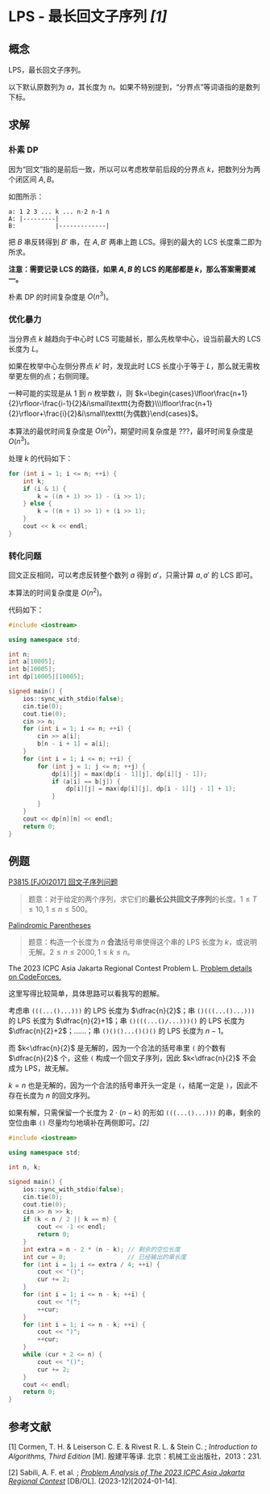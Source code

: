 # LPS - 最长回文子序列 _[1]_

## 概念

LPS，最长回文子序列。

以下默认原数列为 $a$，其长度为 $n$。如果不特别提到，“分界点”等词语指的是数列下标。

## 求解

### 朴素 DP

因为“回文”指的是前后一致，所以可以考虑枚举前后段的分界点 $k$，把数列分为两个闭区间 $A,B$。

如图所示：

```
a: 1 2 3 ... k ... n-2 n-1 n
A: |---------|
B:           |-------------|
```

把 $B$ 串反转得到 $B'$ 串，在 $A,B'$ 两串上跑 LCS。得到的最大的 LCS 长度乘二即为所求。

**注意：需要记录 LCS 的路径，如果 $A,B$ 的 LCS 的尾部都是 $k$，那么答案需要减一。**

朴素 DP 的时间复杂度是 $O(n^3)$。

### 优化暴力

当分界点 $k$ 越趋向于中心时 LCS 可能越长，那么先枚举中心，设当前最大的 LCS 长度为 $L$。

如果在枚举中心左侧分界点 $k'$ 时，发现此时 LCS 长度小于等于 $L$，那么就无需枚举更左侧的点；右侧同理。

一种可能的实现是从 $1$ 到 $n$ 枚举数 $i$，则 $k=\begin{cases}\lfloor\frac{n+1}{2}\rfloor-\frac{i-1}{2}&i\small\texttt{为奇数}\\\lfloor\frac{n+1}{2}\rfloor+\frac{i}{2}&i\small\texttt{为偶数}\end{cases}$。

本算法的最优时间复杂度是 $O(n^2)$，期望时间复杂度是 $???$，最坏时间复杂度是 $O(n^3)$。

处理 $k$ 的代码如下：

```cpp
for (int i = 1; i <= n; ++i) {
    int k;
    if (i & 1) {
        k = ((n + 1) >> 1) - (i >> 1);
    } else {
        k = ((n + 1) >> 1) + (i >> 1);
    }
    cout << k << endl;
}
```

### 转化问题

回文正反相同，可以考虑反转整个数列 $a$ 得到 $a'$，只需计算 $a,a'$ 的 LCS 即可。

本算法的时间复杂度是 $O(n^2)$。

代码如下：

```cpp
#include <iostream>

using namespace std;

int n;
int a[10005];
int b[10005];
int dp[10005][10005];

signed main() {
    ios::sync_with_stdio(false);
    cin.tie(0);
    cout.tie(0);
    cin >> n;
    for (int i = 1; i <= n; ++i) {
        cin >> a[i];
        b[n - i + 1] = a[i];
    }
    for (int i = 1; i <= n; ++i) {
        for (int j = 1; j <= n; ++j) {
            dp[i][j] = max(dp[i - 1][j], dp[i][j - 1]);
            if (a[i] == b[j]) {
                dp[i][j] = max(dp[i][j], dp[i - 1][j - 1] + 1);
            }
        }
    }
    cout << dp[n][n] << endl;
    return 0;
}
```

## 例题

[P3815 [FJOI2017] 回文子序列问题](https://www.luogu.com.cn/problem/P3815)

> 题意：对于给定的两个序列，求它们的**最长公共回文子序列**的长度。$1\le T\le 10,1\le n\le 500$。

[Palindromic Parentheses](https://www.luogu.com.cn/problem/CF1906L)

> 题意：构造一个长度为 $n$ **合法**括号串使得这个串的 LPS 长度为 $k$，或说明无解。$2\le n\le 2000,1\le k\le n$。

The 2023 ICPC Asia Jakarta Regional Contest Problem L. [Problem details on CodeForces.](https://codeforces.com/contest/1906/problem/L)

这里写得比较简单，具体思路可以看我写的题解。

考虑串 `(((...()...)))` 的 LPS 长度为 $\dfrac{n}{2}$；串 `()(((...()...)))` 的 LPS 长度为 $\dfrac{n}{2}+1$；串 `()(((...()/...)))()` 的 LPS 长度为 $\dfrac{n}{2}+2$；……；串 `()()()...()()()` 的 LPS 长度为 $n-1$。

而 $k<\dfrac{n}{2}$ 是无解的，因为一个合法的括号串里 `(` 的个数有 $\dfrac{n}{2}$ 个，这些 `(` 构成一个回文子序列，因此 $k<\dfrac{n}{2}$ 不会成为 LPS，故无解。

$k=n$ 也是无解的，因为一个合法的括号串开头一定是 `(`，结尾一定是 `)`，因此不存在长度为 $n$ 的回文序列。

如果有解，只需保留一个长度为 $2\cdot(n-k)$ 的形如 `(((...()...)))` 的串，剩余的空位由串 `()` 尽量均匀地填补在两侧即可。_[2]_

```cpp
#include <iostream>

using namespace std;

int n, k;

signed main() {
    ios::sync_with_stdio(false);
    cin.tie(0);
    cout.tie(0);
    cin >> n >> k;
    if (k < n / 2 || k == n) {
        cout << -1 << endl;
        return 0;
    }
    int extra = n - 2 * (n - k); // 剩余的空位长度
    int cur = 0;                 // 已经输出的串长度
    for (int i = 1; i <= extra / 4; ++i) {
        cout << "()";
        cur += 2;
    }
    for (int i = 1; i <= n - k; ++i) {
        cout << "(";
        ++cur;
    }
    for (int i = 1; i <= n - k; ++i) {
        cout << ")";
        ++cur;
    }
    while (cur + 2 <= n) {
        cout << "()";
        cur += 2;
    }
    cout << endl;
    return 0;
}
```

## 参考文献

[1] Cormen, T. H. & Leiserson C. E. & Rivest R. L. & Stein C. ; _Introduction to Algorithms, Third Edition_ [M]. 殷建平等译. 北京：机械工业出版社，2013：231.

[2] Sabili, A. F. et al. ; [_Problem Analysis of The 2023 ICPC Asia Jakarta Regional Contest_](https://competition.binus.ac.id/icpc2023/problem_analysis.pdf) [DB/OL]. (2023-12)[2024-01-14].
